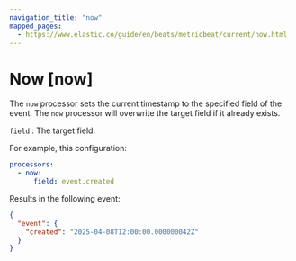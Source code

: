 ```yaml
---
navigation_title: "now"
mapped_pages:
  - https://www.elastic.co/guide/en/beats/metricbeat/current/now.html
---
```


# Now [now]


The `now` processor sets the current timestamp to the specified field of the event. The `now` processor will overwrite the target field if it already exists.

`field`
:   The target field.

For example, this configuration:

```yaml
processors:
  - now:
      field: event.created
```

Results in the following event:

```json
{
  "event": {
    "created": "2025-04-08T12:00:00.000000042Z"
  }
}
```


